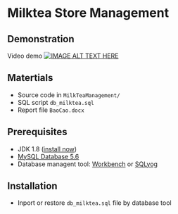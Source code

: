 # Milktea Store Management

## Demonstration
Video demo
[![IMAGE ALT TEXT HERE](https://img.youtube.com/vi/Y4S6Ia9-6BY/0.jpg)](https://youtu.be/Y4S6Ia9-6BY)

## Matertials
- Source code in `MilkTeaManagement/`
- SQL script `db_milktea.sql`
- Report file `BaoCao.docx`

## Prerequisites
- JDK 1.8 ([install now](http://www.oracle.com/technetwork/java/javase/downloads/jdk8-downloads-2133151.html))
- [MySQL Database 5.6](https://downloads.mysql.com/archives/community/)
- Database managent tool: [Workbench](https://dev.mysql.com/downloads/workbench/) or [SQLyog](https://sqlyog.en.softonic.com)

## Installation
- Inport or restore `db_milktea.sql`  file by database tool
